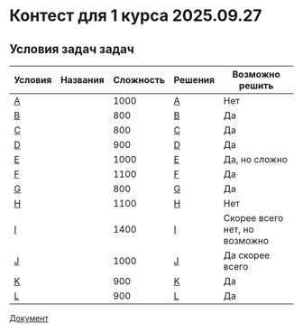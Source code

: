 <h1> Контест для 1 курса 2025.09.27 </h1>

<h2> Условия задач задач </h2>

| Условия        | Названия | Сложность | Решения         | Возможно решить               |
| -------------- | -------- | --------- | --------------- | ----------------------------- |
| [A](case_a.md) |          | 1000      | [A](Solution_A) | Нет                           |
| [B](case_b.md) |          | 800       | [B](Solution_B) | Да                            |
| [C](case_c.md) |          | 800       | [C](Solution_C) | Да                            |
| [D](case_d.md) |          | 900       | [D](Solution_D) | Да                            |
| [E](case_e.md) |          | 1000      | [E](Solution_E) | Да, но сложно                 |
| [F](case_f.md) |          | 1100      | [F](Solution_F) | Да                            |
| [G](case_g.md) |          | 800       | [G](Solution_G) | Да                            |
| [H](case_h.md) |          | 1100      | [H](Solution_H) | Нет                           |
| [I](case_i.md) |          | 1400      | [I](Solution_I) | Скорее всего нет, но возможно |
| [J](case_j.md) |          | 1000      | [J](Solution_J) | Да скорее всего               |
| [K](case_k.md) |          | 900       | [K](Solution_K) | Да                            |
| [L](case_l.md) |          | 900       | [L](Solution_L) | Да                            |


[Документ](https://docs.google.com/document/d/1VGYC4-LbITA_H7OkvL57humzR2IfeXFRxIov0-tofyo/edit?usp=sharing)
